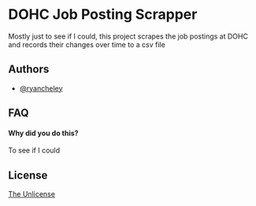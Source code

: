 
# DOHC Job Posting Scrapper

Mostly just to see if I could, this project scrapes the job postings at DOHC and records their changes over time to a csv file

## Authors

- [@ryancheley](https://www.github.com/ryancheley)


  
## FAQ

#### Why did you do this?

To see if I could


## License

[The Unlicense](https://unlicense.org)

  